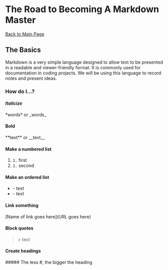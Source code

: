# The Road to Becoming A Markdown Master

[Back to Main Page](README.md)

## The Basics

Markdown is a very simple language designed to allow text to be presented in a readable and viewer-friendly format. It is commonly used for documentation in coding projects.
We will be using this language to record notes and present ideas.

### How do I...?

#### *Italicize*
\*words* or \_words_

#### **Bold**
\*\*text** or \_\_text_\_

#### Make a numbered list
1. `1.` first
1. `1.` second

#### Make an ordered list
- \- text
- \- text

#### Link something
\[Name of link goes here](URL goes here)

#### Block quotes
> \> text

#### Create headings
\##### 
The less \#, the bigger the heading
